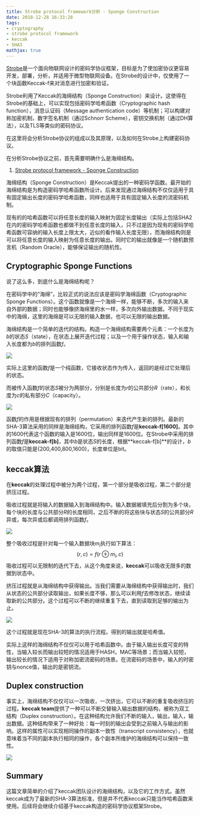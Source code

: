 ```yaml
---
title: Strobe protocol framework分析 - Sponge Construction
date: 2018-12-28 16:33:28
tags:
- cryptography
- strobe protocol framework
- keccak
- SHA3
mathjax: true
---
```


[Strobe](https://strobe.sourceforge.io/)是一个面向物联网设计的密码学协议框架，目标是为了使加密协议更容易开发，部署，分析，并适用于微型物联网设备。在Strobe的设计中，仅使用了一个块函数Keccak-f来对消息进行加密和验证。

Strobe利用了Keccak的海绵结构（Sponge Construction）来设计。这使得在Strobe的基础上，可以实现包括密码学哈希函数（Cryptographic hash function），消息认证码（Message authentication code）等机制；可以构建对称加密机制，数字签名机制（通过Schnorr Scheme），密钥交换机制（通过DH算法），以及TLS等类似的密码协议。

在这里将会分析Strobe协议的组成以及其原理，以及如何在Strobe上构建密码协议。

在分析Strobe协议之前，首先需要明确什么是海绵结构。

<!-- more -->

1. [Strobe protocol framework - Sponge Construction](https://tiannian.github.io/2018/12/28/strobe-sponge/)

海绵结构（Sponge Construction）是Keccak提出的一种密码学函数。最开始的海绵结构是为构造密码学哈希函数所设计。后来发现通过海绵结构不仅仅适用于具有固定输出长度的密码学哈希函数，同样也适用于具有固定输入长度的流密码机制。

现有的的哈希函数可以将任意长度的输入映射为固定长度输出（实际上包括SHA2在内的密码学哈希函数也都做不到任意长度的输入，只不过是因为现有的密码学哈希函数可容纳的输入长度上限太大，近似的看作输入长度无限），而海绵结构则是可以将任意长度的输入映射为任意长度的输出。同时它的输出就像是一个随机数预言机（Random Oracle），能够保证输出的随机性。

## Cryptographic Sponge Functions

说了这么多，到底什么是海绵结构呢？

在密码学中的“海绵”，比较正式的说法应该是密码学海绵函数（Cryptographic Sponge Functions）。这个函数就像是一个海绵一样，能够不断，多次的输入来自外部的数据；同时也能够像挤海绵里的水一样，多次向外输出数据。不同于现实中的海绵，这里的海绵是可以无限的输入数据，也可以无限的输出数据。

海绵结构是一个简单的迭代的结构。构造一个海绵结构需要两个元素：一个长度为$b$的状态$S$（state），在状态上展开迭代过程；以及一个用于操作状态，输入和输入长度都为$b$的排列函数$f$。

![](f.png)

实际上这里的函数$f$是一个纯函数，它接收状态作为传入，返回的是经过它处理后的状态。

而被传入函数$f$的状态$S$被分为两部分，分别是长度为$r$的公共部分$R$（rate），和长度为$c$的私有部分$C$（capacity）。

![](split.png)

函数$f$的作用是根据现有的排列（permutation）来迭代产生新的排列。最新的SHA-3算法采用的同样是海绵结构，它采用的排列函数$f$是**keccak-f[1600]**。其中的1600代表这个函数的输入是1600位，输出同样是1600位。在Strobe中采用的排列函数$f$是**keccak-f[b]**，其中$b$是状态$S$的长度，根据**keccak-f[b]**的设计，$b$的取值只能是{200,400,800,1600}，长度单位是bit。

## keccak算法

在**keccak**的处理过程中被分为两个过程，第一个部分是吸收过程，第二个部分是挤压过程。

吸收过程就是将输入的数据输入到海绵结构中。输入数据被填充后分割为多个块，每个块的长度与公共部分$R$的长度相同，之后不断的将这些块与状态$S$的公共部分$R$异或，每次异或后都调用排列函数$f$。

![](message.png)

整个吸收过程是针对每一个输入数据块$m_i$执行如下算法：
$$
(r,c) = f(r \oplus m_i,c)
$$
吸收过程可以无限制的迭代下去，从这个角度来说，**keccak**可以吸收无限多的数据到状态中。

挤压过程就是从海绵结构中获得输出。当我们需要从海绵结构中获得输出时，我们从状态的公共部分读取输出，如果长度不够，那么可以利用$f$去修改状态，继续读取新的公共部分。这个过程可以不断的继续重复下去，直到读取到足够的输出为止。

![](squeeze.png)

这个过程就是现在SHA-3的算法的执行流程。得到的输出就是哈希值。

实际上这样的海绵结构不仅仅可以用于哈希函数中。由于输入输出长度可变的特性，当输入较长而输出较短的情况适用于HASH，MAC等场景；而当输入较短，输出较长的情况下适用于对称加密流密码的场景。在流密码的场景中，输入的时密钥与nonce值，输出的是密钥流。

## Duplex construction

事实上，海绵结构不仅仅可以一次吸收，一次挤出，它可以不断的重复吸收挤压的过程。**keccak team**提供了一种可以不断交替输入输出数据的结构，被称为双工结构（Duplex construction）。在这种结构允许我们不断的输入，输出，输入，输出数据。这种结构带来了一种好处：每一时刻的输出会受到之前输入与输出的影响。这样的属性可以实现相同操作的副本一致性（transcript consistency），也就意味着当不同的副本执行相同的操作，各个副本所维护的海绵结构可以保持一致性。

![](duplex.png)

## Summary

这篇文章简单的介绍了keccak团队设计的海绵结构，以及它的工作方式。虽然keccak成为了最新的SHA-3算法标准，但是并不代表keccak只能当作哈希函数来使用。后续将会继续介绍基于keccak构造的密码学协议框架Strobe。